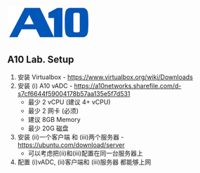 ![](/Images/A10-NewLogos-Blue-NoReg-RGB-50.png)
---

## A10 Lab. Setup
1. 安装 Virtualbox - https://www.virtualbox.org/wiki/Downloads
2. 安装 (i) A10 vADC - https://a10networks.sharefile.com/d-s7cf6644f59004178b57aa135e5f7d531
    + 最少 2 vCPU (建议 4+ vCPU)
    + 最少 2 网卡 (必须)
    + 建议 8GB Memory
    + 最少 20G 磁盘   
3. 安装 (ii)一个客户端 和 (iii)两个服务器 - https://ubuntu.com/download/server
    + 可以考虑把(ii)和(iii)配置在同一台服务器上
4. 配置 (i)vADC, (ii)客户端和 (iii)服务器 都能够上网

